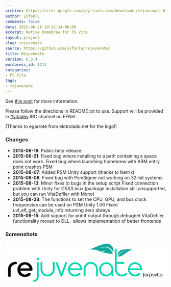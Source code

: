 ```yaml
---
archive: https://sites.google.com/a/yifanlu.com/downloads/rejuvenate-0.3.4-beta.zip
author: yifanlu
comments: false
date: 2015-06-20 19:32:34-06:00
excerpt: Native homebrew for PS Vita
layout: project
slug: rejuvenate
source: https://github.com/yifanlu/rejuvenate/
title: Rejuvenate
version: 0.3.4
wordpress_id: 1211
categories:
- PS Vita
tags:
- rejuvenate
---
```


See [this post](/2015/06/14/rejuvenate-native-homebrew-for-psvita/) for more information.

Please follow the directions in README.txt to use. Support will be provided in [#vitadev](irc://irc.efnet.net/vitadev) IRC channel on EFNet.

(Thanks to egarrote from elotrolado.net for the logo!)

### Changes

* **2015-06-19**: Public beta release.
* **2015-06-21**: Fixed bug where installing to a path containing a space does not work.
Fixed bug where launching homebrew with ARM entry point crashes PSM
* **2015-08-07**: Added PSM Unity support (thanks to Netrix)
* **2015-08-08**: Fixed bug with PsmSigner not working on 32-bit systems
* **2015-08-13**: Minor fixes to bugs in the setup script
Fixed connection problem with Unity for OSX/Linux (package installation still unsupported, but you can run VitaDefiler with Mono)
* **2015-08-28**: The functions to set the CPU, GPU, and bus clock frequencies can be used on PSM Unity 1.06
Fixed uvl_elf_get_module_info returning zero always
* **2015-09-15**: Add support for printf output through debugnet
VitaDefiler functionality moved to DLL--allows implementation of better frontends

### Screenshots

![Screen 0](/images/2015/06/Logo_Rejuvenate.png)

